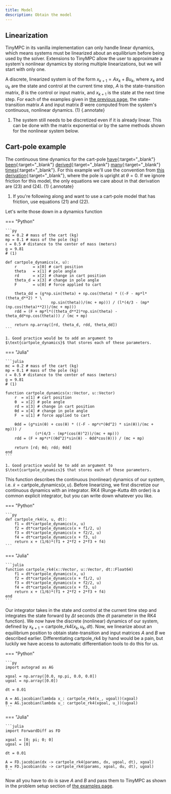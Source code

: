 ```yaml
---
title: Model
description: Obtain the model
---
```


## Linearization

TinyMPC in its vanilla implementation can only handle linear dynamics, which means systems must be linearized about an equilibrium before being used by the solver. Extensions to TinyMPC allow the user to approximate a system's nonlinear dynamics by storing multiple linearizations, but we will start with only one.

A discrete, linearized system is of the form $x_{k+1} = Ax_k + Bu_k$, where $x_k$ and $u_k$ are the state and control at the current time step, $A$ is the state-transition matrix, $B$ is the control or input matrix, and $x_{k+1}$ is the state at the next time step. For each of the examples given in [the previous page](./examples.md), the state-transition matrix $A$ and input matrix $B$ were computed from the system's continuous, nonlinear dynamics. (1)
{.annotate}

1. The system still needs to be discretized even if it is already linear. This can be done with the matrix exponential or by the same methods shown for the nonlinear system below.

## Cart-pole example

The continuous time dynamics for the cart-pole [have](https://courses.ece.ucsb.edu/ECE594/594D_W10Byl/hw/cartpole_eom.pdf){:target="_blank"} [been](https://www.matthewpeterkelly.com/tutorials/cartPole/index.html){:target="_blank"} [derived](https://underactuated.mit.edu/acrobot.html){:target="_blank"} [many](https://sharpneat.sourceforge.io/research/cart-pole/cart-pole-equations.html){:target="_blank"} [times](https://danielpiedrahita.wordpress.com/portfolio/cart-pole-control/){:target="_blank"}. For this example we'll use the convention from [this derivation](https://coneural.org/florian/papers/05_cart_pole.pdf){:target="_blank"}, where the pole is upright at $\theta=0$. If we ignore friction for this model, the only equations we care about in that derivation are (23) and (24). (1)
{.annotate}

1. If you're following along and want to use a cart-pole model that has friction, use equations (21) and (22).

Let's write those down in a dynamics function

=== "Python"

    ```py
    mc = 0.2 # mass of the cart (kg)
    mp = 0.1 # mass of the pole (kg)
    ℓ = 0.5 # distance to the center of mass (meters)
    g = 9.81
    # (1)

    def cartpole_dynamics(x, u):
        r       = x[0] # cart position
        theta   = x[1] # pole angle
        rd      = x[2] # change in cart position
        theta_d = x[3] # change in pole angle
        F       = u[0] # force applied to cart
        
        theta_dd = (g*np.sin(theta) + np.cos(theta) * ((-F - mp*l*(theta_d**2) * \
                        np.sin(theta))/(mc + mp))) / (l*(4/3 - (mp*(np.cos(theta)**2))/(mc + mp)))
        rdd = (F + mp*l*((theta_d**2)*np.sin(theta) - theta_dd*np.cos(theta))) / (mc + mp)

        return np.array([rd, theta_d, rdd, theta_dd])
    ```

    1. Good practice would be to add an argument to $\text{cartpole_dynamics}$ that stores each of these parameters.

=== "Julia"

    ```julia
    mc = 0.2 # mass of the cart (kg)
    mp = 0.1 # mass of the pole (kg)
    ℓ = 0.5 # distance to the center of mass (meters)
    g = 9.81
    # (1)

    function cartpole_dynamics(x::Vector, u::Vector)
        r  = x[1] # cart position
        θ  = x[2] # pole angle
        rd = x[3] # change in cart position
        θd = x[4] # change in pole angle
        F  = u[1] # force applied to cart
        
        θdd = (g*sin(θ) + cos(θ) * ((-F - mp*ℓ*(θd^2) * sin(θ))/(mc + mp))) /
                 (ℓ*(4/3 - (mp*(cos(θ)^2))/(mc + mp)))
        rdd = (F + mp*ℓ*((θd^2)*sin(θ) - θdd*cos(θ))) / (mc + mp)
    
        return [rd; θd; rdd; θdd]
    end
    ```

    1. Good practice would be to add an argument to $\text{cartpole_dynamics}$ that stores each of these parameters.


This function describes the continuous (nonlinear) dynamics of our system, i.e. $\dot{x} = \text{cartpole_dynamics}(x, u)$. Before linearizing, we first discretize our continuous dynamics with an integrator. RK4 (Runge-Kutta 4th order) is a common explicit integrator, but you can write down whatever you like.

=== "Python"

    ```py
    def cartpole_rk4(x, u, dt):
        f1 = dt*cartpole_dynamics(x, u)
        f2 = dt*cartpole_dynamics(x + f1/2, u)
        f3 = dt*cartpole_dynamics(x + f2/2, u)
        f4 = dt*cartpole_dynamics(x + f3, u)
        return x + (1/6)*(f1 + 2*f2 + 2*f3 + f4)
    ```

=== "Julia"

    ```julia
    function cartpole_rk4(x::Vector, u::Vector, dt::Float64)
        f1 = dt*cartpole_dynamics(x, u)
        f2 = dt*cartpole_dynamics(x + f1/2, u)
        f3 = dt*cartpole_dynamics(x + f2/2, u)
        f4 = dt*cartpole_dynamics(x + f3, u)
        return x + (1/6)*(f1 + 2*f2 + 2*f3 + f4)
    end
    ```

Our integrator takes in the state and control at the current time step and integrates the state forward by $\Delta t$ seconds (the dt parameter in the RK4 function). We now have the discrete (nonlinear) dynamics of our system, defined by $x_{k+1} = \text{cartpole_rk4}(x_k, u_k, dt)$. Now, we linearize about an equilibrium position to obtain state-transition and input matrices $A$ and $B$ we described earlier. Differentiating $\text{cartpole_rk4}$ by hand would be a pain, but luckily we have access to automatic differentiation tools to do this for us.

=== "Python"

    ```py
    import autograd as AG

    xgoal = np.array([0.0, np.pi, 0.0, 0.0])
    ugoal = np.array([0.0])

    dt = 0.01

    A = AG.jacobian(lambda x_: cartpole_rk4(x_, ugoal))(xgoal)
    B = AG.jacobian(lambda u_: cartpole_rk4(xgoal, u_))(ugoal)
    ```

=== "Julia"

    ```julia
    import ForwardDiff as FD

    xgoal = [0; pi; 0; 0]
    ugoal = [0]

    dt = 0.01

    A = FD.jacobian(dx -> cartpole_rk4(params, dx, ugoal, dt), xgoal)
    B = FD.jacobian(du -> cartpole_rk4(params, xgoal, du, dt), ugoal)
    ```


Now all you have to do is save $A$ and $B$ and pass them to TinyMPC as shown in the problem setup section of [the examples page](examples.md).
